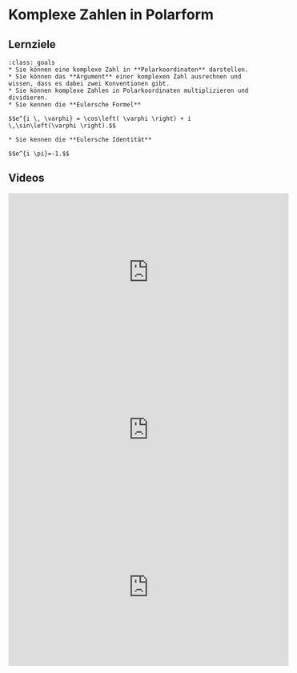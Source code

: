 # Komplexe Zahlen in Polarform

## Lernziele

```{admonition} Lernziele 
:class: goals
* Sie können eine komplexe Zahl in **Polarkoordinaten** darstellen.
* Sie können das **Argument** einer komplexen Zahl ausrechnen und wissen, dass es dabei zwei Konventionen gibt.
* Sie können komplexe Zahlen in Polarkoordinaten multiplizieren und dividieren.
* Sie kennen die **Eulersche Formel** 

$$e^{i \, \varphi} = \cos\left( \varphi \right) + i \,\sin\left(\varphi \right).$$

* Sie kennen die **Eulersche Identität** 

$$e^{i \pi}=-1.$$
```

## Videos

<iframe width="560" height="315" src="https://www.youtube.com/embed/TSeC_2D8xNs" title="YouTube video player" frameborder="0" allow="accelerometer; autoplay; clipboard-write; encrypted-media; gyroscope; picture-in-picture" allowfullscreen></iframe>

<iframe width="560" height="315" src="https://www.youtube.com/embed/TGJHnQY9cjA" title="YouTube video player" frameborder="0" allow="accelerometer; autoplay; clipboard-write; encrypted-media; gyroscope; picture-in-picture" allowfullscreen></iframe>


<iframe width="560" height="315" src="https://www.youtube.com/embed/KzhWHGoAuK8" title="YouTube video player" frameborder="0" allow="accelerometer; autoplay; clipboard-write; encrypted-media; gyroscope; picture-in-picture" allowfullscreen></iframe>

